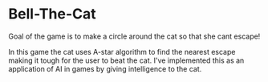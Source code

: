 # Bell-The-Cat

Goal of the game is to make a circle around the cat so that she cant escape!

In this game the cat uses A-star algorithm to find the nearest escape making it tough for the user to beat the cat. I've implemented this as an application of AI in games by giving intelligence to the cat.

